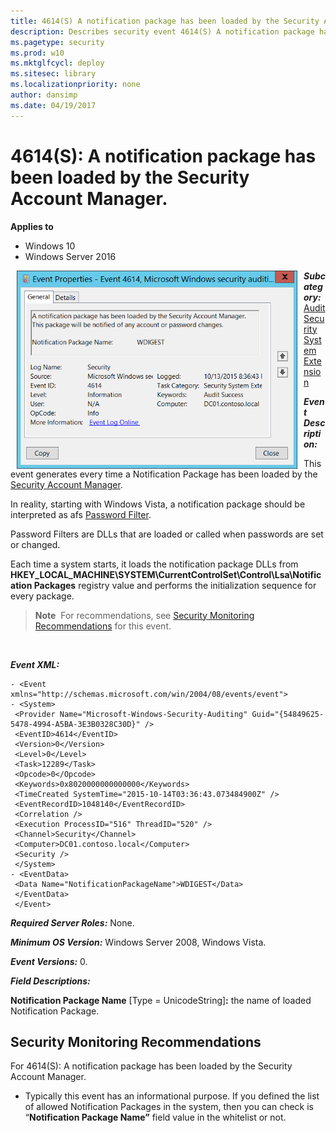 ```yaml
---
title: 4614(S) A notification package has been loaded by the Security Account Manager. (Windows 10)
description: Describes security event 4614(S) A notification package has been loaded by the Security Account Manager.
ms.pagetype: security
ms.prod: w10
ms.mktglfcycl: deploy
ms.sitesec: library
ms.localizationpriority: none
author: dansimp
ms.date: 04/19/2017
---
```


# 4614(S): A notification package has been loaded by the Security Account Manager.

**Applies to**
-   Windows 10
-   Windows Server 2016


<img src="images/event-4614.png" alt="Event 4614 illustration" width="449" height="317" hspace="10" align="left" />

***Subcategory:***&nbsp;[Audit Security System Extension](audit-security-system-extension.md)

***Event Description:***

This event generates every time a Notification Package has been loaded by the [Security Account Manager](https://technet.microsoft.com/library/cc756748(v=ws.10).aspx).

In reality, starting with Windows Vista, a notification package should be interpreted as afs [Password Filter](https://msdn.microsoft.com/library/windows/desktop/ms721882(v=vs.85).aspx).

Password Filters are DLLs that are loaded or called when passwords are set or changed.

Each time a system starts, it loads the notification package DLLs from **HKEY\_LOCAL\_MACHINE\\SYSTEM\\CurrentControlSet\\Control\\Lsa\\Notification Packages** registry value and performs the initialization sequence for every package.

> **Note**&nbsp;&nbsp;For recommendations, see [Security Monitoring Recommendations](#security-monitoring-recommendations) for this event.

<br clear="all">

***Event XML:***
```
- <Event xmlns="http://schemas.microsoft.com/win/2004/08/events/event">
- <System>
 <Provider Name="Microsoft-Windows-Security-Auditing" Guid="{54849625-5478-4994-A5BA-3E3B0328C30D}" /> 
 <EventID>4614</EventID> 
 <Version>0</Version> 
 <Level>0</Level> 
 <Task>12289</Task> 
 <Opcode>0</Opcode> 
 <Keywords>0x8020000000000000</Keywords> 
 <TimeCreated SystemTime="2015-10-14T03:36:43.073484900Z" /> 
 <EventRecordID>1048140</EventRecordID> 
 <Correlation /> 
 <Execution ProcessID="516" ThreadID="520" /> 
 <Channel>Security</Channel> 
 <Computer>DC01.contoso.local</Computer> 
 <Security /> 
 </System>
- <EventData>
 <Data Name="NotificationPackageName">WDIGEST</Data> 
 </EventData>
 </Event>

```

***Required Server Roles:*** None.

***Minimum OS Version:*** Windows Server 2008, Windows Vista.

***Event Versions:*** 0.

***Field Descriptions:***

**Notification Package Name** \[Type = UnicodeString\]**:** the name of loaded Notification Package.

## Security Monitoring Recommendations

For 4614(S): A notification package has been loaded by the Security Account Manager.

-   Typically this event has an informational purpose. If you defined the list of allowed Notification Packages in the system, then you can check is “**Notification Package Name”** field value in the whitelist or not.

